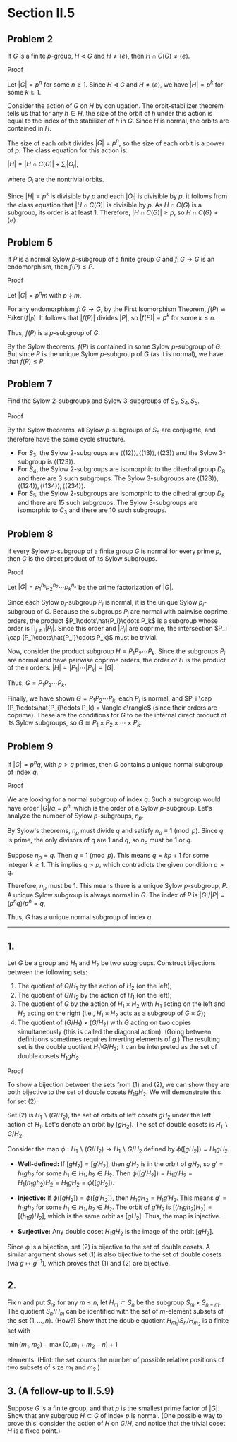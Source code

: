 # Section II.5

## Problem 2
If $G$ is a finite $p$-group, $H \triangleleft G$ and $H \neq\langle e\rangle$, then $H \cap C(G) \neq\langle e\rangle$.

Proof

Let $|G|=p^n$ for some $n \geq 1$. Since $H \triangleleft G$ and $H \neq\langle e\rangle$, we have $|H|=p^k$ for some $k \geq 1$.

Consider the action of $G$ on $H$ by conjugation. The orbit-stabilizer theorem tells us that for any $h \in H$, the size of the orbit of $h$ under this action is equal to the index of the stabilizer of $h$ in $G$. Since $H$ is normal, the orbits are contained in $H$.

The size of each orbit divides $|G|=p^n$, so the size of each orbit is a power of $p$. The class equation for this action is:

$`|H| = |H\cap C(G)| + \sum_{i} |O_i|,`$

where $O_i$ are the nontrivial orbits.

Since $|H|=p^k$ is divisible by $p$ and each $|O_i|$ is divisible by $p$, it follows from the class equation that $|H \cap C(G)|$ is divisible by $p$. As $H \cap C(G)$ is a subgroup, its order is at least 1. Therefore, $|H \cap C(G)| \ge p$, so $H \cap C(G) \neq\langle e\rangle$.

## Problem 5
If $P$ is a normal Sylow $p$-subgroup of a finite group $G$ and $f\colon G \to G$ is an endomorphism, then $f(P)\leq P$.

Proof

Let $|G|=p^n m$ with $p \nmid m$.

For any endomorphism $f\colon G \to G$, by the First Isomorphism Theorem, $f(P)\cong P/\ker(f|_P)$. It follows that $|f(P)|$ divides $|P|$, so $|f(P)|=p^k$ for some $k \leq n$.

Thus, $f(P)$ is a $p$-subgroup of $G$.

By the Sylow theorems, $f(P)$ is contained in some Sylow $p$-subgroup of $G$. But since $P$ is the unique Sylow $p$-subgroup of $G$ (as it is normal), we have that $f(P) \leq P$.

## Problem 7
Find the Sylow 2-subgroups and Sylow 3-subgroups of $S_3, S_4, S_5$.

Proof

By the Sylow theorems, all Sylow $p$-subgroups of $S_n$ are conjugate, and therefore have the same cycle structure.

- For $S_3$, the Sylow 2-subgroups are $\langle(12)\rangle, \langle(13)\rangle, \langle(23)\rangle$ and the Sylow 3-subgroup is $\langle(123)\rangle$.
- For $S_4$, the Sylow 2-subgroups are isomorphic to the dihedral group $D_8$ and there are 3 such subgroups. The Sylow 3-subgroups are $\langle(123)\rangle, \langle(124)\rangle, \langle(134)\rangle, \langle(234)\rangle$.
- For $S_5$, the Sylow 2-subgroups are isomorphic to the dihedral group $D_8$ and there are 15 such subgroups. The Sylow 3-subgroups are isomorphic to $C_3$ and there are 10 such subgroups.

## Problem 8
If every Sylow $p$-subgroup of a finite group $G$ is normal for every prime $p$, then $G$ is the direct product of its Sylow subgroups.

Proof

Let $|G|=p_1^{n_1} p_2^{n_2} \cdots p_k^{n_k}$ be the prime factorization of $|G|$.

Since each Sylow $p_i$-subgroup $P_i$ is normal, it is the unique Sylow $p_i$-subgroup of $G$. Because the subgroups $P_j$ are normal with pairwise coprime orders, the product $P_1\cdots\hat{P_i}\cdots P_k$ is a subgroup whose order is $\prod_{j \neq i} |P_j|$. Since this order and $|P_i|$ are coprime, the intersection $P_i \cap (P_1\cdots\hat{P_i}\cdots P_k)$ must be trivial.

Now, consider the product subgroup $H = P_1 P_2 \cdots P_k$. Since the subgroups $P_i$ are normal and have pairwise coprime orders, the order of $H$ is the product of their orders: $|H| = |P_1|\cdots|P_k| = |G|$.

Thus, $G = P_1 P_2 \cdots P_k$.

Finally, we have shown $G = P_1 P_2 \cdots P_k$, each $P_i$ is normal, and $P_i \cap (P_1\cdots\hat{P_i}\cdots P_k) = \langle e\rangle$ (since their orders are coprime). These are the conditions for $G$ to be the internal direct product of its Sylow subgroups, so $G \cong P_1 \times P_2 \times \cdots \times P_k$.

## Problem 9
If $|G|=p^n q$, with $p>q$ primes, then $G$ contains a unique normal subgroup of index $q$.

Proof

We are looking for a normal subgroup of index $q$. Such a subgroup would have order $|G|/q = p^n$, which is the order of a Sylow $p$-subgroup. Let's analyze the number of Sylow $p$-subgroups, $n_p$.

By Sylow's theorems, $n_p$ must divide $q$ and satisfy $n_p \equiv 1 \pmod p$. Since $q$ is prime, the only divisors of $q$ are 1 and $q$, so $n_p$ must be 1 or $q$.

Suppose $n_p = q$. Then $q \equiv 1 \pmod p$. This means $q = kp + 1$ for some integer $k \ge 1$. This implies $q > p$, which contradicts the given condition $p > q$.

Therefore, $n_p$ must be 1. This means there is a unique Sylow $p$-subgroup, $P$. A unique Sylow subgroup is always normal in $G$. The index of $P$ is $|G|/|P| = (p^n q) / p^n = q$.

Thus, $G$ has a unique normal subgroup of index $q$.

---
## 1.
Let $G$ be a group and $H_1$ and $H_2$ be two subgroups. Construct bijections between the following sets:
1. The quotient of $G / H_1$ by the action of $H_2$ (on the left);
2. The quotient of $G / H_2$ by the action of $H_1$ (on the left);
3. The quotient of $G$ by the action of $H_1 \times H_2$ with $H_1$ acting on the left and $H_2$ acting on the right (i.e., $H_1 \times H_2$ acts as a subgroup of $G \times G$);
4. The quotient of $(G / H_1) \times(G / H_2)$ with $G$ acting on two copies simultaneously (this is called the diagonal action).
(Going between definitions sometimes requires inverting elements of $g$.) The resulting set is the double quotient $H_1⧹G / H_2$; it can be interpreted as the set of double cosets $H_1 g H_2$.

Proof

To show a bijection between the sets from (1) and (2), we can show they are both bijective to the set of double cosets $H_1 g H_2$. We will demonstrate this for set (2).

Set (2) is $H_1 \backslash (G/H_2)$, the set of orbits of left cosets ${gH_2}$ under the left action of $H_1$. Let's denote an orbit by $[gH_2]$. The set of double cosets is $H_1 \backslash G / H_2$.

Consider the map $\phi: H_1 \backslash (G/H_2) \to H_1 \backslash G / H_2$ defined by $\phi([gH_2]) = H_1 g H_2$.

- **Well-defined:** If $[gH_2] = [g'H_2]$, then $g'H_2$ is in the orbit of $gH_2$, so $g' = h_1 g h_2$ for some $h_1 \in H_1, h_2 \in H_2$. Then $\phi([g'H_2]) = H_1 g' H_2 = H_1 (h_1 g h_2) H_2 = H_1 g H_2 = \phi([gH_2])$.

- **Injective:** If $\phi([gH_2]) = \phi([g'H_2])$, then $H_1 g H_2 = H_1 g' H_2$. This means $g' = h_1 g h_2$ for some $h_1 \in H_1, h_2 \in H_2$. The orbit of $g'H_2$ is $[(h_1 g h_2)H_2] = [(h_1 g)H_2]$, which is the same orbit as $[gH_2]$. Thus, the map is injective.

- **Surjective:** Any double coset $H_1 g H_2$ is the image of the orbit $[gH_2]$.

Since $\phi$ is a bijection, set (2) is bijective to the set of double cosets. A similar argument shows set (1) is also bijective to the set of double cosets (via $g \mapsto g^{-1}$), which proves that (1) and (2) are bijective.

## 2.
Fix $n$ and put $S_n$; for any $m ≤ n$, let $H_m ⊂ S_n$ be the subgroup $S_m \times S_{n-m}$. The quotient $S_n / H_m$ can be identified with the set of $m$-element subsets of the set $`\{1, …, n\}`$. (How?) Show that the double quotient $H_{m_1}⧹S_n / H_{m_2}$ is a finite set with

$\min (m_1, m_2)-\max (0, m_1+m_2-n)+1$

elements. (Hint: the set counts the number of possible relative positions of two subsets of size $m_1$ and $m_2$.)

## 3. (A follow-up to II.5.9)
Suppose $G$ is a finite group, and that $p$ is the smallest prime factor of $|G|$. Show that any subgroup $H \subset G$ of index $p$ is normal. (One possible way to prove this: consider the action of $H$ on $G / H$, and notice that the trivial coset $H$ is a fixed point.)
